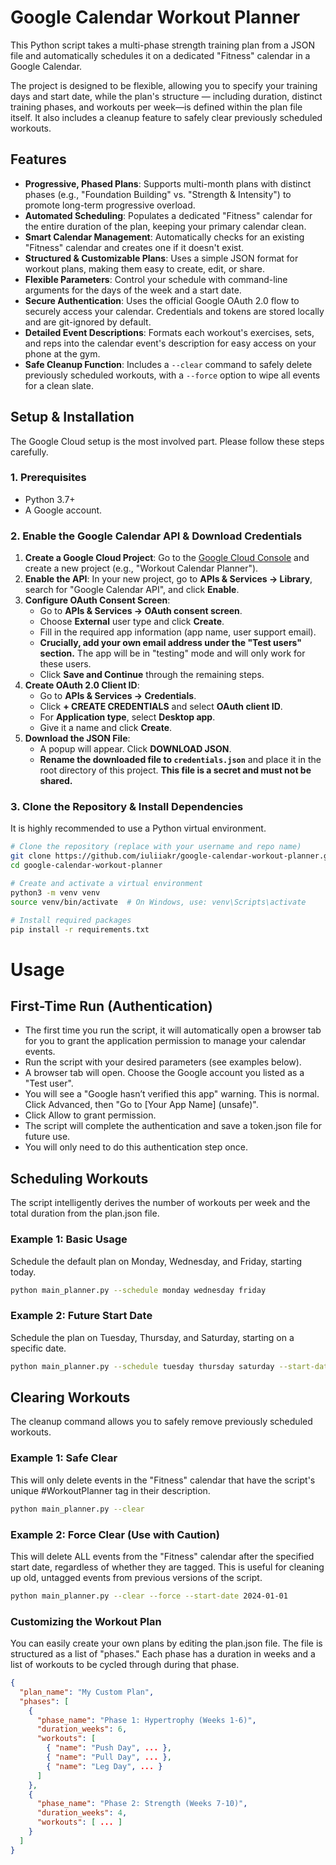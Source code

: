 # Google Calendar Workout Planner

This Python script takes a multi-phase strength training plan from a JSON file and automatically schedules it on a dedicated "Fitness" calendar in a Google Calendar.

The project is designed to be flexible, allowing you to specify your training days and start date, while the plan's structure — including duration, distinct training phases, and workouts per week—is defined within the plan file itself. It also includes a cleanup feature to safely clear previously scheduled workouts.


## Features

-   **Progressive, Phased Plans**: Supports multi-month plans with distinct phases (e.g., "Foundation Building" vs. "Strength & Intensity") to promote long-term progressive overload.
-   **Automated Scheduling**: Populates a dedicated "Fitness" calendar for the entire duration of the plan, keeping your primary calendar clean.
-   **Smart Calendar Management**: Automatically checks for an existing "Fitness" calendar and creates one if it doesn't exist.
-   **Structured & Customizable Plans**: Uses a simple JSON format for workout plans, making them easy to create, edit, or share.
-   **Flexible Parameters**: Control your schedule with command-line arguments for the days of the week and a start date.
-   **Secure Authentication**: Uses the official Google OAuth 2.0 flow to securely access your calendar. Credentials and tokens are stored locally and are git-ignored by default.
-   **Detailed Event Descriptions**: Formats each workout's exercises, sets, and reps into the calendar event's description for easy access on your phone at the gym.
-   **Safe Cleanup Function**: Includes a `--clear` command to safely delete previously scheduled workouts, with a `--force` option to wipe all events for a clean slate.

## Setup & Installation

The Google Cloud setup is the most involved part. Please follow these steps carefully.

### 1. Prerequisites

-   Python 3.7+
-   A Google account.

### 2. Enable the Google Calendar API & Download Credentials

1.  **Create a Google Cloud Project**: Go to the [Google Cloud Console](https://console.cloud.google.com/) and create a new project (e.g., "Workout Calendar Planner").
2.  **Enable the API**: In your new project, go to **APIs & Services → Library**, search for "Google Calendar API", and click **Enable**.
3.  **Configure OAuth Consent Screen**:
    -   Go to **APIs & Services → OAuth consent screen**.
    -   Choose **External** user type and click **Create**.
    -   Fill in the required app information (app name, user support email).
    -   **Crucially, add your own email address under the "Test users" section.** The app will be in "testing" mode and will only work for these users.
    -   Click **Save and Continue** through the remaining steps.
4.  **Create OAuth 2.0 Client ID**:
    -   Go to **APIs & Services → Credentials**.
    -   Click **+ CREATE CREDENTIALS** and select **OAuth client ID**.
    -   For **Application type**, select **Desktop app**.
    -   Give it a name and click **Create**.
5.  **Download the JSON File**:
    -   A popup will appear. Click **DOWNLOAD JSON**.
    -   **Rename the downloaded file to `credentials.json`** and place it in the root directory of this project. **This file is a secret and must not be shared.**

### 3. Clone the Repository & Install Dependencies

It is highly recommended to use a Python virtual environment.

```bash
# Clone the repository (replace with your username and repo name)
git clone https://github.com/iuliiakr/google-calendar-workout-planner.git
cd google-calendar-workout-planner

# Create and activate a virtual environment
python3 -m venv venv
source venv/bin/activate  # On Windows, use: venv\Scripts\activate

# Install required packages
pip install -r requirements.txt
```

# Usage

## First-Time Run (Authentication)

- The first time you run the script, it will automatically open a browser tab for you to grant the application permission to manage your calendar events.
- Run the script with your desired parameters (see examples below).
- A browser tab will open. Choose the Google account you listed as a "Test user".
- You will see a "Google hasn’t verified this app" warning. This is normal. Click Advanced, then "Go to [Your App Name] (unsafe)".
- Click Allow to grant permission.
- The script will complete the authentication and save a token.json file for future use.
- You will only need to do this authentication step once.


## Scheduling Workouts
The script intelligently derives the number of workouts per week and the total duration from the plan.json file.

### Example 1: Basic Usage

Schedule the default plan on Monday, Wednesday, and Friday, starting today.

```bash
python main_planner.py --schedule monday wednesday friday
```

### Example 2: Future Start Date
Schedule the plan on Tuesday, Thursday, and Saturday, starting on a specific date.

```bash
python main_planner.py --schedule tuesday thursday saturday --start-date 2024-08-01
```

## Clearing Workouts

The cleanup command allows you to safely remove previously scheduled workouts.

### Example 1: Safe Clear
This will only delete events in the "Fitness" calendar that have the script's unique #WorkoutPlanner tag in their description.

```bash
python main_planner.py --clear
```

### Example 2: Force Clear (Use with Caution)

This will delete ALL events from the "Fitness" calendar after the specified start date, regardless of whether they are tagged. This is useful for cleaning up old, untagged events from previous versions of the script.

```bash
python main_planner.py --clear --force --start-date 2024-01-01
```

### Customizing the Workout Plan
You can easily create your own plans by editing the plan.json file. The file is structured as a list of "phases." Each phase has a duration in weeks and a list of workouts to be cycled through during that phase.

```json
{
  "plan_name": "My Custom Plan",
  "phases": [
    {
      "phase_name": "Phase 1: Hypertrophy (Weeks 1-6)",
      "duration_weeks": 6,
      "workouts": [
        { "name": "Push Day", ... },
        { "name": "Pull Day", ... },
        { "name": "Leg Day", ... }
      ]
    },
    {
      "phase_name": "Phase 2: Strength (Weeks 7-10)",
      "duration_weeks": 4,
      "workouts": [ ... ]
    }
  ]
}
```
